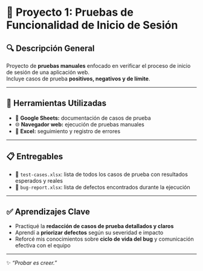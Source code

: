 # 🧩 Proyecto 1: Pruebas de Funcionalidad de Inicio de Sesión  

## 🔍 Descripción General  
Proyecto de **pruebas manuales** enfocado en verificar el proceso de inicio de sesión de una aplicación web.  
Incluye casos de prueba **positivos, negativos y de límite**.

---

## 🧪 Herramientas Utilizadas  
- 📝 **Google Sheets:** documentación de casos de prueba  
- 🌐 **Navegador web:** ejecución de pruebas manuales  
- 🧾 **Excel:** seguimiento y registro de errores  

---

## 📋 Entregables  
- 📄 `test-cases.xlsx`: lista de todos los casos de prueba con resultados esperados y reales  
- 🐞 `bug-report.xlsx`: lista de defectos encontrados durante la ejecución  

---

## ✅ Aprendizajes Clave  
- Practiqué la **redacción de casos de prueba detallados y claros**  
- Aprendí a **priorizar defectos** según su severidad e impacto  
- Reforcé mis conocimientos sobre **ciclo de vida del bug** y comunicación efectiva con el equipo  

---

✨ *“Probar es creer.”*

